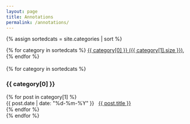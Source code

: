 ```yaml
---
layout: page
title: Annotations
permalink: /annotations/
---
```


{% assign sortedcats = site.categories | sort %}

<div>
{% for category in sortedcats %}
  <a href="#{{ category[0] }}">{{ category[0] }} ({{ category[1].size }})</a>,
{% endfor %}
</div>
<br>
<div>
  {% for category in sortedcats %}
    <h3><a name="{{ category[0] }}"></a>{{ category[0] }}</h3>
    {% for post in category[1] %}
        <li style="list-style-type: none;">
          <time class="post-meta">{{ post.date | date: "%d-%m-%Y" }}</time>&nbsp;&nbsp;
          <a href="{{ post.url }}">{{ post.title }}</a>
        </li>
    {% endfor %}
    <br>
  {% endfor %}
</div>
